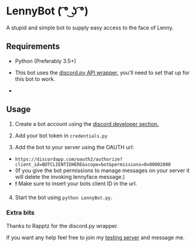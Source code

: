 # LennyBot ( ͡° ͜ʖ ͡°)
A stupid and simple bot to supply easy access to the face of Lenny.

## Requirements
* Python (Preferably 3.5+)

* This bot uses the [discord.py API wrapper](https://github.com/Rapptz/discord.py), you'll need to set that up for this bot to work.

* 

## Usage

1. Create a bot account using the [discord developer section.](https://discordapp.com/developers/applications/me)
2. Add your bot token in `credentials.py`

3. Add the bot to your server using the OAUTH url:
  * `https://discordapp.com/oauth2/authorize?client_id=BOTCLIENTIDHERE&scope=bot&permissions=0x00002000`
  * (If you give the bot permissions to manage messages on your server it will delete the invoking lennyface message.)
  * :exclamation: Make sure to insert your bots client ID in the url.

4. Start the bot using `python LennyBot.py`.

### Extra bits
Thanks to Rapptz for the discord.py wrapper.

If you want any help feel free to join my [testing server](https://discord.gg/0n4QSS0mmQNtD5Ve) and message me.
